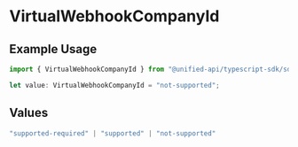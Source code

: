 # VirtualWebhookCompanyId

## Example Usage

```typescript
import { VirtualWebhookCompanyId } from "@unified-api/typescript-sdk/sdk/models/shared";

let value: VirtualWebhookCompanyId = "not-supported";
```

## Values

```typescript
"supported-required" | "supported" | "not-supported"
```